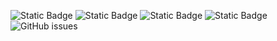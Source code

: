 ![Static Badge](https://img.shields.io/badge/blacklists-60-000000) ![Static Badge](https://img.shields.io/badge/blacklisted-2839865-cc0000) ![Static Badge](https://img.shields.io/badge/whitelisted-2245-00CC00) ![Static Badge](https://img.shields.io/badge/streaming_blacklist-28107-000000) ![GitHub issues](https://img.shields.io/github/issues/fabriziosalmi/blacklists)
